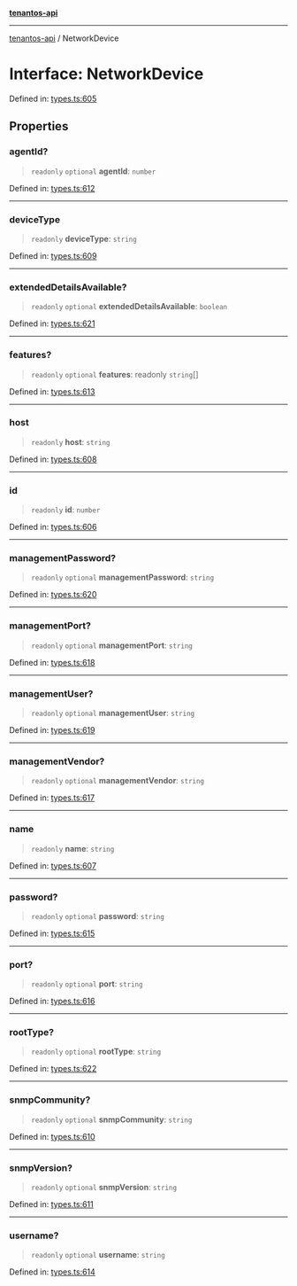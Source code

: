 [**tenantos-api**](../README.md)

***

[tenantos-api](../globals.md) / NetworkDevice

# Interface: NetworkDevice

Defined in: [types.ts:605](https://github.com/shadmanZero/tenantos-api/blob/1c7b7035084787c8e7500a348d67d47efa9ca53a/src/types.ts#L605)

## Properties

### agentId?

> `readonly` `optional` **agentId**: `number`

Defined in: [types.ts:612](https://github.com/shadmanZero/tenantos-api/blob/1c7b7035084787c8e7500a348d67d47efa9ca53a/src/types.ts#L612)

***

### deviceType

> `readonly` **deviceType**: `string`

Defined in: [types.ts:609](https://github.com/shadmanZero/tenantos-api/blob/1c7b7035084787c8e7500a348d67d47efa9ca53a/src/types.ts#L609)

***

### extendedDetailsAvailable?

> `readonly` `optional` **extendedDetailsAvailable**: `boolean`

Defined in: [types.ts:621](https://github.com/shadmanZero/tenantos-api/blob/1c7b7035084787c8e7500a348d67d47efa9ca53a/src/types.ts#L621)

***

### features?

> `readonly` `optional` **features**: readonly `string`[]

Defined in: [types.ts:613](https://github.com/shadmanZero/tenantos-api/blob/1c7b7035084787c8e7500a348d67d47efa9ca53a/src/types.ts#L613)

***

### host

> `readonly` **host**: `string`

Defined in: [types.ts:608](https://github.com/shadmanZero/tenantos-api/blob/1c7b7035084787c8e7500a348d67d47efa9ca53a/src/types.ts#L608)

***

### id

> `readonly` **id**: `number`

Defined in: [types.ts:606](https://github.com/shadmanZero/tenantos-api/blob/1c7b7035084787c8e7500a348d67d47efa9ca53a/src/types.ts#L606)

***

### managementPassword?

> `readonly` `optional` **managementPassword**: `string`

Defined in: [types.ts:620](https://github.com/shadmanZero/tenantos-api/blob/1c7b7035084787c8e7500a348d67d47efa9ca53a/src/types.ts#L620)

***

### managementPort?

> `readonly` `optional` **managementPort**: `string`

Defined in: [types.ts:618](https://github.com/shadmanZero/tenantos-api/blob/1c7b7035084787c8e7500a348d67d47efa9ca53a/src/types.ts#L618)

***

### managementUser?

> `readonly` `optional` **managementUser**: `string`

Defined in: [types.ts:619](https://github.com/shadmanZero/tenantos-api/blob/1c7b7035084787c8e7500a348d67d47efa9ca53a/src/types.ts#L619)

***

### managementVendor?

> `readonly` `optional` **managementVendor**: `string`

Defined in: [types.ts:617](https://github.com/shadmanZero/tenantos-api/blob/1c7b7035084787c8e7500a348d67d47efa9ca53a/src/types.ts#L617)

***

### name

> `readonly` **name**: `string`

Defined in: [types.ts:607](https://github.com/shadmanZero/tenantos-api/blob/1c7b7035084787c8e7500a348d67d47efa9ca53a/src/types.ts#L607)

***

### password?

> `readonly` `optional` **password**: `string`

Defined in: [types.ts:615](https://github.com/shadmanZero/tenantos-api/blob/1c7b7035084787c8e7500a348d67d47efa9ca53a/src/types.ts#L615)

***

### port?

> `readonly` `optional` **port**: `string`

Defined in: [types.ts:616](https://github.com/shadmanZero/tenantos-api/blob/1c7b7035084787c8e7500a348d67d47efa9ca53a/src/types.ts#L616)

***

### rootType?

> `readonly` `optional` **rootType**: `string`

Defined in: [types.ts:622](https://github.com/shadmanZero/tenantos-api/blob/1c7b7035084787c8e7500a348d67d47efa9ca53a/src/types.ts#L622)

***

### snmpCommunity?

> `readonly` `optional` **snmpCommunity**: `string`

Defined in: [types.ts:610](https://github.com/shadmanZero/tenantos-api/blob/1c7b7035084787c8e7500a348d67d47efa9ca53a/src/types.ts#L610)

***

### snmpVersion?

> `readonly` `optional` **snmpVersion**: `string`

Defined in: [types.ts:611](https://github.com/shadmanZero/tenantos-api/blob/1c7b7035084787c8e7500a348d67d47efa9ca53a/src/types.ts#L611)

***

### username?

> `readonly` `optional` **username**: `string`

Defined in: [types.ts:614](https://github.com/shadmanZero/tenantos-api/blob/1c7b7035084787c8e7500a348d67d47efa9ca53a/src/types.ts#L614)
